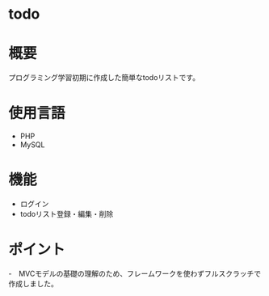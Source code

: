 # todo

# 概要
プログラミング学習初期に作成した簡単なtodoリストです。

# 使用言語
- PHP
- MySQL

# 機能
- ログイン
- todoリスト登録・編集・削除

# ポイント
-　MVCモデルの基礎の理解のため、フレームワークを使わずフルスクラッチで作成しました。
